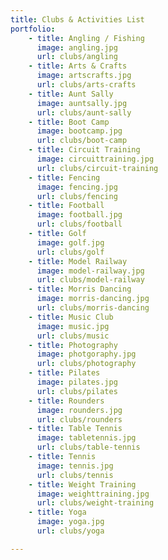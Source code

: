 ```yaml
---
title: Clubs & Activities List
portfolio:
    - title: Angling / Fishing
      image: angling.jpg
      url: clubs/angling
    - title: Arts & Crafts
      image: artscrafts.jpg
      url: clubs/arts-crafts
    - title: Aunt Sally
      image: auntsally.jpg
      url: clubs/aunt-sally
    - title: Boot Camp
      image: bootcamp.jpg
      url: clubs/boot-camp
    - title: Circuit Training
      image: circuittraining.jpg
      url: clubs/circuit-training
    - title: Fencing
      image: fencing.jpg
      url: clubs/fencing
    - title: Football
      image: football.jpg
      url: clubs/football
    - title: Golf
      image: golf.jpg
      url: clubs/golf
    - title: Model Railway
      image: model-railway.jpg
      url: clubs/model-railway
    - title: Morris Dancing
      image: morris-dancing.jpg
      url: clubs/morris-dancing
    - title: Music Club
      image: music.jpg
      url: clubs/music
    - title: Photography
      image: photgoraphy.jpg
      url: clubs/photography
    - title: Pilates
      image: pilates.jpg
      url: clubs/pilates
    - title: Rounders
      image: rounders.jpg
      url: clubs/rounders
    - title: Table Tennis
      image: tabletennis.jpg
      url: clubs/table-tennis
    - title: Tennis
      image: tennis.jpg
      url: clubs/tennis
    - title: Weight Training
      image: weighttraining.jpg
      url: clubs/weight-training
    - title: Yoga
      image: yoga.jpg
      url: clubs/yoga

---
```

